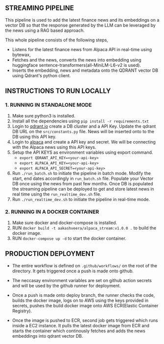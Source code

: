 ## STREAMING PIPELINE
This pipeline is used to add the latest finance news and its embeddings on a vector DB so that the response generated by the LLM can be leveraged by the news using a RAG based approach.

This whole pipeline consists of the following steps,

- Listens for the latest finance news from Alpaca API in real-time using bytewax, 
- Fetches and the news, converts the news into embedding using huggingface sentence-transformers(all-MiniLM-L6-v2 is used).
- Inserts the embedding, news and metadata onto the QDRANT vector DB using Qdrant's python client.

## INSTRUCTIONS TO RUN LOCALLY

### 1. RUNNING IN STANDALONE MODE

1. Make sure python3 is installed.
2. Install all the dependencies using `pip install -r requirements.txt`
3. Login to [qdrant.io](www.qdrant.io) create a DB cluster and a API Key. Update the qdrant DB URL on the `src/constants.py` file. News will be inserted onto to the DB using this API key.
4. Login to [alpaca](https://app.alpaca.markets/) and create a API key and secret. We will be connecting with the Alpaca news using this API keys.
5. Setup the API KEYS as environment variables using export command.
    - `export QDRANT_API_KEY=<your-api-key>`
    - `export ALPACA_API_KEY=<your-api-key>`
    - `export ALPACA_API_SECRET=<your-api-key>`
6. Run `./run_batch.sh` to initiate the pipeline in batch mode. Modify the start, end dates accordingly in `run_batch.sh` file. Populate your Vector DB once using the news from past few months. Once DB is populated the streaming pipeline can be deployed to get and store latest news in real time using the `run_realtime_dev.sh` file.
7. Run `./run_realtime_dev.sh` to initiate the pipeline in real-time mode.


### 2. RUNNING IN A DOCKER CONTAINER

1. Make sure docker and docker-compose is installed.
2. RUN `docker build -t aakashveera/alpaca_stream:v1.0.0 .` to build the docker image.
3. RUN `docker-compose up -d` to start the docker container.


## PRODUCTION DEPLOYMENT

- The entire workflow is defined on `.github/workflows/` on the root of the directory. It gets triggered once a push is made onto github.

- The neccasay environment variables are set on github action secrets and will be used by the github runner for deployment.

- Once a push is made onto deploy branch, the runner checks the code, builds the docker image, logs on to AWS using the keys provided in secrets, pushes the build docker image onto AWS ECR(Elastic Container Registry).

- Once the image is pushed to ECR, second job gets triggered which runs inside a EC2 instance. It pulls the latest docker image from ECR and starts the container which continously fetches and adds the news embeddings into qdrant vector DB.